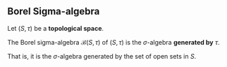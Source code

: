 ## Borel Sigma-algebra

Let $(S, \tau)$ be a **topological space**.

The Borel sigma-algebra $\mathcal{B}(S, \tau)$ of $(S, \tau)$ is the $\sigma$-algebra **generated by** $\tau$.

That is, it is the $\sigma$-algebra generated by the set of open sets in $S$.